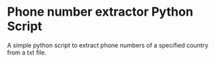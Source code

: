 # Phone number extractor Python Script
A simple python script to extract phone numbers of a specified country from a txt file.


